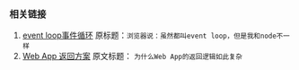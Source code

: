 ### 相关链接
1. [event loop事件循环](https://juejin.im/post/5b0ab722f265da0dbd7a646f) 原标题：`浏览器说：虽然都叫event loop，但是我和node不一样`
2. [Web App 返回方案](http://louiszhai.github.io/2017/02/24/back/) 原文标题： `为什么Web App的返回逻辑如此复杂`